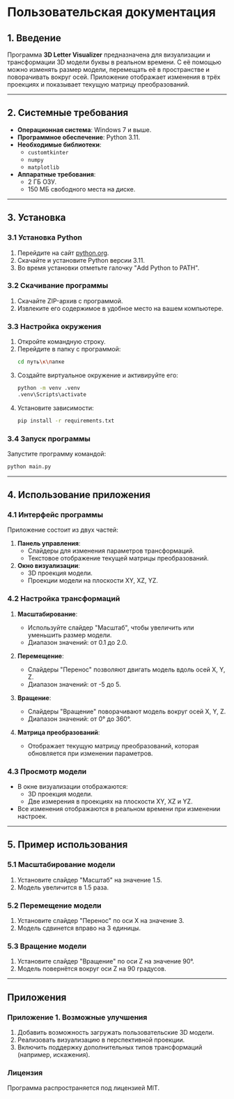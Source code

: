 # Пользовательская документация

## 1. Введение

Программа **3D Letter Visualizer** предназначена для визуализации и трансформации 3D модели буквы в реальном времени. С её помощью можно изменять размер модели, перемещать её в пространстве и поворачивать вокруг осей. Приложение отображает изменения в трёх проекциях и показывает текущую матрицу преобразований.

---

## 2. Системные требования

- **Операционная система**: Windows 7 и выше.
- **Программное обеспечение**: Python 3.11.
- **Необходимые библиотеки**:
  - `customtkinter`
  - `numpy`
  - `matplotlib`
- **Аппаратные требования**:
  - 2 ГБ ОЗУ.
  - 150 МБ свободного места на диске.

---

## 3. Установка

### 3.1 Установка Python

1. Перейдите на сайт [python.org](https://python.org).
2. Скачайте и установите Python версии 3.11.
3. Во время установки отметьте галочку "Add Python to PATH".

### 3.2 Скачивание программы

1. Скачайте ZIP-архив с программой.
2. Извлеките его содержимое в удобное место на вашем компьютере.

### 3.3 Настройка окружения

1. Откройте командную строку.
2. Перейдите в папку с программой:
   ```bash
   cd путь\к\папке
   ```
3. Создайте виртуальное окружение и активируйте его:
   ```bash
   python -m venv .venv
   .venv\Scripts\activate
   ```
4. Установите зависимости:
   ```bash
   pip install -r requirements.txt
   ```

### 3.4 Запуск программы

Запустите программу командой:
```bash
python main.py
```

---

## 4. Использование приложения

### 4.1 Интерфейс программы

Приложение состоит из двух частей:
1. **Панель управления**:
   - Слайдеры для изменения параметров трансформаций.
   - Текстовое отображение текущей матрицы преобразований.
2. **Окно визуализации**:
   - 3D проекция модели.
   - Проекции модели на плоскости XY, XZ, YZ.

### 4.2 Настройка трансформаций

1. **Масштабирование**:
   - Используйте слайдер "Масштаб", чтобы увеличить или уменьшить размер модели.
   - Диапазон значений: от 0.1 до 2.0.

2. **Перемещение**:
   - Слайдеры "Перенос" позволяют двигать модель вдоль осей X, Y, Z.
   - Диапазон значений: от -5 до 5.

3. **Вращение**:
   - Слайдеры "Вращение" поворачивают модель вокруг осей X, Y, Z.
   - Диапазон значений: от 0° до 360°.

4. **Матрица преобразований**:
   - Отображает текущую матрицу преобразований, которая обновляется при изменении параметров.

### 4.3 Просмотр модели

- В окне визуализации отображаются:
  - 3D проекция модели.
  - Две измерения в проекциях на плоскости XY, XZ и YZ.
- Все изменения отображаются в реальном времени при изменении настроек.

---

## 5. Пример использования

### 5.1 Масштабирование модели
1. Установите слайдер "Масштаб" на значение 1.5.
2. Модель увеличится в 1.5 раза.

### 5.2 Перемещение модели
1. Установите слайдер "Перенос" по оси X на значение 3.
2. Модель сдвинется вправо на 3 единицы.

### 5.3 Вращение модели
1. Установите слайдер "Вращение" по оси Z на значение 90°.
2. Модель повернётся вокруг оси Z на 90 градусов.

---

## Приложения

### Приложение 1. Возможные улучшения

1. Добавить возможность загружать пользовательские 3D модели.
2. Реализовать визуализацию в перспективной проекции.
3. Включить поддержку дополнительных типов трансформаций (например, искажения).

### Лицензия

Программа распространяется под лицензией MIT.
